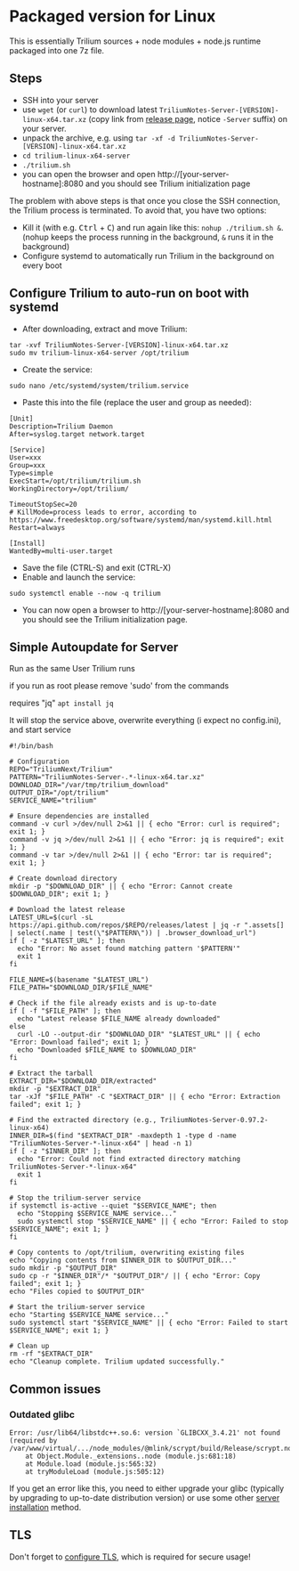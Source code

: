 # Packaged version for Linux
This is essentially Trilium sources + node modules + node.js runtime packaged into one 7z file.

## Steps

*   SSH into your server
*   use `wget` (or `curl`) to download latest `TriliumNotes-Server-[VERSION]-linux-x64.tar.xz` (copy link from [release page](https://github.com/TriliumNext/Trilium/releases), notice `-Server` suffix) on your server.
*   unpack the archive, e.g. using `tar -xf -d TriliumNotes-Server-[VERSION]-linux-x64.tar.xz`
*   `cd trilium-linux-x64-server`
*   `./trilium.sh`
*   you can open the browser and open http://\[your-server-hostname\]:8080 and you should see Trilium initialization page

The problem with above steps is that once you close the SSH connection, the Trilium process is terminated. To avoid that, you have two options:

*   Kill it (with e.g. <kbd>Ctrl</kbd> + <kbd>C</kbd>) and run again like this: `nohup ./trilium.sh &`. (nohup keeps the process running in the background, `&` runs it in the background)
*   Configure systemd to automatically run Trilium in the background on every boot

## Configure Trilium to auto-run on boot with systemd

*   After downloading, extract and move Trilium:

```
tar -xvf TriliumNotes-Server-[VERSION]-linux-x64.tar.xz
sudo mv trilium-linux-x64-server /opt/trilium
```

*   Create the service:

```
sudo nano /etc/systemd/system/trilium.service
```

*   Paste this into the file (replace the user and group as needed):

```
[Unit]
Description=Trilium Daemon
After=syslog.target network.target

[Service]
User=xxx
Group=xxx
Type=simple
ExecStart=/opt/trilium/trilium.sh
WorkingDirectory=/opt/trilium/

TimeoutStopSec=20
# KillMode=process leads to error, according to https://www.freedesktop.org/software/systemd/man/systemd.kill.html
Restart=always

[Install]
WantedBy=multi-user.target
```

*   Save the file (CTRL-S) and exit (CTRL-X)
*   Enable and launch the service:

```
sudo systemctl enable --now -q trilium
```

*   You can now open a browser to http://\[your-server-hostname\]:8080 and you should see the Trilium initialization page.
## Simple Autoupdate for Server
Run as the same User Trilium runs

if you run as root please remove  'sudo' from the commands

requires "jq" ```apt install jq```

It will stop the service above, overwrite everything (i expect no config.ini), and start service

```
#!/bin/bash

# Configuration
REPO="TriliumNext/Trilium"
PATTERN="TriliumNotes-Server-.*-linux-x64.tar.xz"
DOWNLOAD_DIR="/var/tmp/trilium_download"
OUTPUT_DIR="/opt/trilium"
SERVICE_NAME="trilium"

# Ensure dependencies are installed
command -v curl >/dev/null 2>&1 || { echo "Error: curl is required"; exit 1; }
command -v jq >/dev/null 2>&1 || { echo "Error: jq is required"; exit 1; }
command -v tar >/dev/null 2>&1 || { echo "Error: tar is required"; exit 1; }

# Create download directory
mkdir -p "$DOWNLOAD_DIR" || { echo "Error: Cannot create $DOWNLOAD_DIR"; exit 1; }

# Download the latest release
LATEST_URL=$(curl -sL https://api.github.com/repos/$REPO/releases/latest | jq -r ".assets[] | select(.name | test(\"$PATTERN\")) | .browser_download_url")
if [ -z "$LATEST_URL" ]; then
  echo "Error: No asset found matching pattern '$PATTERN'"
  exit 1
fi

FILE_NAME=$(basename "$LATEST_URL")
FILE_PATH="$DOWNLOAD_DIR/$FILE_NAME"

# Check if the file already exists and is up-to-date
if [ -f "$FILE_PATH" ]; then
  echo "Latest release $FILE_NAME already downloaded"
else
  curl -LO --output-dir "$DOWNLOAD_DIR" "$LATEST_URL" || { echo "Error: Download failed"; exit 1; }
  echo "Downloaded $FILE_NAME to $DOWNLOAD_DIR"
fi

# Extract the tarball
EXTRACT_DIR="$DOWNLOAD_DIR/extracted"
mkdir -p "$EXTRACT_DIR"
tar -xJf "$FILE_PATH" -C "$EXTRACT_DIR" || { echo "Error: Extraction failed"; exit 1; }

# Find the extracted directory (e.g., TriliumNotes-Server-0.97.2-linux-x64)
INNER_DIR=$(find "$EXTRACT_DIR" -maxdepth 1 -type d -name "TriliumNotes-Server-*-linux-x64" | head -n 1)
if [ -z "$INNER_DIR" ]; then
  echo "Error: Could not find extracted directory matching TriliumNotes-Server-*-linux-x64"
  exit 1
fi

# Stop the trilium-server service
if systemctl is-active --quiet "$SERVICE_NAME"; then
  echo "Stopping $SERVICE_NAME service..."
  sudo systemctl stop "$SERVICE_NAME" || { echo "Error: Failed to stop $SERVICE_NAME"; exit 1; }
fi

# Copy contents to /opt/trilium, overwriting existing files
echo "Copying contents from $INNER_DIR to $OUTPUT_DIR..."
sudo mkdir -p "$OUTPUT_DIR"
sudo cp -r "$INNER_DIR"/* "$OUTPUT_DIR"/ || { echo "Error: Copy failed"; exit 1; }
echo "Files copied to $OUTPUT_DIR"

# Start the trilium-server service
echo "Starting $SERVICE_NAME service..."
sudo systemctl start "$SERVICE_NAME" || { echo "Error: Failed to start $SERVICE_NAME"; exit 1; }

# Clean up
rm -rf "$EXTRACT_DIR"
echo "Cleanup complete. Trilium updated successfully."
```

## Common issues

### Outdated glibc

```
Error: /usr/lib64/libstdc++.so.6: version `GLIBCXX_3.4.21' not found (required by /var/www/virtual/.../node_modules/@mlink/scrypt/build/Release/scrypt.node)
    at Object.Module._extensions..node (module.js:681:18)
    at Module.load (module.js:565:32)
    at tryModuleLoad (module.js:505:12)
```

If you get an error like this, you need to either upgrade your glibc (typically by upgrading to up-to-date distribution version) or use some other [server installation](../../Server%20Installation.md) method.

## TLS

Don't forget to [configure TLS](../TLS%20Configuration.md), which is required for secure usage!
